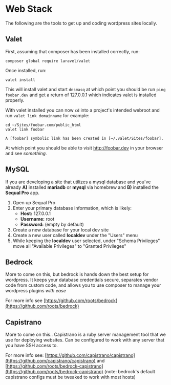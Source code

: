# Web Stack

The following are the tools to get up and coding wordpress sites locally.

## Valet

First, assuming that composer has been installed correctly, run:

	composer global require laravel/valet
	
Once installed, run:

	valet install
	
This will install valet and start `dnsmasq` at which point you should be run `ping foobar.dev` and get a return of 127.0.0.1 which indicates valet is installed properly.

With valet installed you can now `cd` into a project's intended webroot and run `valet link domainname` for example:

	cd ~/Sites/foobar.com/public_html
	valet link foobar
	
	A [foobar] symbolic link has been created in [~/.valet/Sites/foobar].
	
At which point you should be able to visit http://foobar.dev in your browser and see *something*.

## MySQL

If you are developing a site that utilizes a mysql database and you've already **A)** installed **mariadb** or **mysql** via homebrew and **B)** installed the **Sequal Pro** app.

1. Open up Sequal Pro
2. Enter your primary database information, which is likely:
	* **Host:** 127.0.0.1
	* **Username:** root
	* **Password:** (empty by default)
3. Create a new database for your local dev site
4. Create a new user called **localdev** under the "Users" menu 
5. While keeping the **localdev** user selected, under "Schema Privileges" move all "Available Privileges" to "Granted Privileges"

## Bedrock

More to come on this, but bedrock is hands down the best setup for wordpress. It keeps your database credentials secure, separates vendor code from custom code, and allows you to use composer to manage your wordpress plugins *with ease*

For more info see [https://github.com/roots/bedrock](https://github.com/roots/bedrock)

## Capistrano
More to come on this.. Capistrano is a ruby server management tool that we use for deploying websites. Can be configured to work with any server that you have SSH access to.

For more info see: [https://github.com/capistrano/capistrano](https://github.com/capistrano/capistrano) and [https://github.com/roots/bedrock-capistrano](https://github.com/roots/bedrock-capistrano) (note: bedrock's default capistrano configs must be tweaked to work with most hosts)